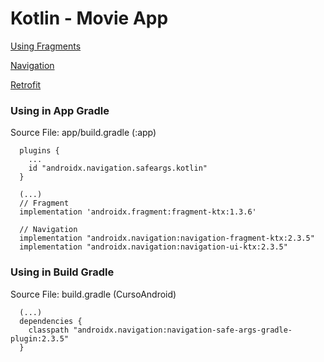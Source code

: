 # Kotlin - Movie App

[Using Fragments](https://developer.android.com/jetpack/androidx/releases/fragment)

[Navigation](https://developer.android.com/guide/navigation/navigation-getting-started)

[Retrofit](https://square.github.io/retrofit/)

### Using in App Gradle

Source File: app/build.gradle (:app)

```shell script
  plugins {
    ...
    id "androidx.navigation.safeargs.kotlin"
  }

  (...)
  // Fragment
  implementation 'androidx.fragment:fragment-ktx:1.3.6'
    
  // Navigation
  implementation "androidx.navigation:navigation-fragment-ktx:2.3.5"
  implementation "androidx.navigation:navigation-ui-ktx:2.3.5"
```

### Using in Build Gradle

Source File: build.gradle (CursoAndroid)

```shell script
  (...)
  dependencies {
    classpath "androidx.navigation:navigation-safe-args-gradle-plugin:2.3.5"
  }
```
